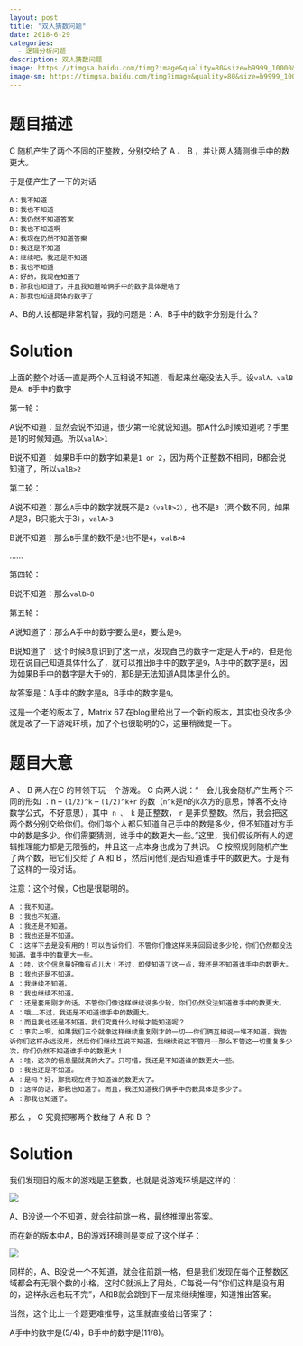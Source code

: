 ```yaml
---
layout: post
title: "双人猜数问题"
date: 2018-6-29
categories:
  - 逻辑分析问题
description: 双人猜数问题
image: https://timgsa.baidu.com/timg?image&quality=80&size=b9999_10000&sec=1518253001009&di=73cdd1428bc91d76114bcbba1ef0d135&imgtype=0&src=http%3A%2F%2Fimg17.3lian.com%2F201612%2F10%2F921e8162c75720cfeba2d2d9d047d1f4.jpg
image-sm: https://timgsa.baidu.com/timg?image&quality=80&size=b9999_10000&sec=1518253001009&di=73cdd1428bc91d76114bcbba1ef0d135&imgtype=0&src=http%3A%2F%2Fimg17.3lian.com%2F201612%2F10%2F921e8162c75720cfeba2d2d9d047d1f4.jpg
---
```


# 题目描述

C 随机产生了两个不同的正整数，分别交给了 A 、 B ，并让两人猜测谁手中的数更大。

于是便产生了一下的对话

```
A：我不知道
B：我也不知道
A：我仍然不知道答案
B：我也不知道啊
A：我现在仍然不知道答案
B：我还是不知道
A：继续吧，我还是不知道
B：我也不知道
A：好的，我现在知道了
B：那我也知道了，并且我知道咱俩手中的数字具体是啥了
A：那我也知道具体的数字了
```



A、B的人设都是非常机智，我的问题是：A、B手中的数字分别是什么？

# Solution

上面的整个对话一直是两个人互相说不知道，看起来丝毫没法入手。设`valA，valB`是`A、B`手中的数字

第一轮：

A说不知道：显然会说不知道，很少第一轮就说知道。那A什么时候知道呢？手里是1的时候知道。所以`valA>1`

B说不知道：如果B手中的数字如果是`1 or 2`，因为两个正整数不相同，B都会说知道了，所以`valB>2`

第二轮：

A说不知道：那么`A`手中的数字就既不是`2（valB>2）`，也不是`3`（两个数不同，如果A是3，B只能大于3），`valA>3`

B说不知道：那么`B`手里的数不是`3`也不是`4`，`valB>4`

……

第四轮：

B说不知道：那么`valB>8`

第五轮：

A说知道了：那么A手中的数字要么是`8`，要么是`9`。

B说知道了：这个时候B意识到了这一点，发现自己的数字一定是大于`A`的，但是他现在说自己知道具体什么了，就可以推出`B`手中的数字是`9`，A手中的数字是`8`，因为如果B手中的数字是大于`9`的，那B是无法知道A具体是什么的。

故答案是：A手中的数字是`8`，B手中的数字是`9`。



这是一个老的版本了，Matrix 67 在blog里给出了一个新的版本，其实也没改多少就是改了一下游戏环境，加了个也很聪明的C，这里稍微提一下。

# 题目大意

A 、 B 两人在C 的带领下玩一个游戏。 C 向两人说：“一会儿我会随机产生两个不同的形如 ：n – `(1/2)^k` – `(1/2)^k+r` 的数（`n^k`是n的k次方的意思，博客不支持数学公式，不好意思），其中` n 、 k` 是正整数， `r` 是非负整数。然后，我会把这两个数分别交给你们。你们每个人都只知道自己手中的数是多少，但不知道对方手中的数是多少。你们需要猜测，谁手中的数更大一些。”这里，我们假设所有人的逻辑推理能力都是无限强的，并且这一点本身也成为了共识。 C 按照规则随机产生了两个数，把它们交给了 A 和 B ，然后问他们是否知道谁手中的数更大。于是有了这样的一段对话。

注意：这个时候，C也是很聪明的。

```
A ：我不知道。
B ：我也不知道。
A ：我还是不知道。
B ：我也还是不知道。
C ：这样下去是没有用的！可以告诉你们，不管你们像这样来来回回说多少轮，你们仍然都没法知道，谁手中的数更大一些。
A ：哇，这个信息量好像有点儿大！不过，即使知道了这一点，我还是不知道谁手中的数更大。
B ：我也还是不知道。
A ：我继续不知道。
B ：我也继续不知道。
C ：还是套用刚才的话，不管你们像这样继续说多少轮，你们仍然没法知道谁手中的数更大。
A ：哦……不过，我还是不知道谁手中的数更大。
B ：而且我也还是不知道。我们究竟什么时候才能知道呢？
C ：事实上啊，如果我们三个就像这样继续重复刚才的一切——你们俩互相说一堆不知道，我告诉你们这样永远没用，然后你们继续互说不知道，我继续说这不管用——那么不管这一切重复多少次，你们仍然不知道谁手中的数更大！
A ：哇，这次的信息量就真的大了。只可惜，我还是不知道谁的数更大一些。
B ：我也还是不知道。
A ：是吗？好，那我现在终于知道谁的数更大了。
B ：这样的话，那我也知道了。而且，我还知道我们俩手中的数具体是多少了。
A ：那我也知道了。
```

那么 ， C 究竟把哪两个数给了 A 和 B ？

# Solution

我们发现旧的版本的游戏是正整数，也就是说游戏环境是这样的：

![](http://www.matrix67.com/blogimage_2015/201505211.png)

A、B没说一个不知道，就会往前跳一格，最终推理出答案。

而在新的版本中A，B的游戏环境则是变成了这个样子：

![](http://www.matrix67.com/blogimage_2015/201505212.png)

同样的，A、B没说一个不知道，就会往前跳一格，但是我们发现在每个正整数区域都会有无限个数的小格，这时C就派上了用处，C每说一句“你们这样是没有用的，这样永远也玩不完”，A和B就会跳到下一层来继续推理，知道推出答案。

当然，这个比上一个题更难推导，这里就直接给出答案了：

A手中的数字是(5/4)，B手中的数字是(11/8)。

